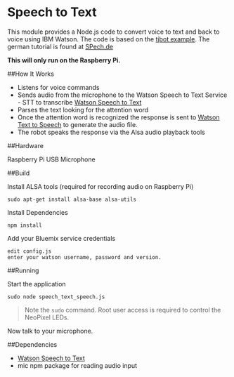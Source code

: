# Speech to Text

This module provides a Node.js code to convert voice to text and back to voice using IBM Watson.
The code is based on the [tjbot example]( https://github.com/ibmtjbot/tjbot). 
The german tutorial is found at [SPech.de](http://www.spech.de/blog/article/spracherkennung-chatbot-watson-raspberry-pi)

**This will only run on the Raspberry Pi.**

##How It Works
- Listens for voice commands
- Sends audio from the microphone to the Watson Speech to Text Service - STT to transcribe [Watson Speech to Text](https://www.ibm.com/watson/developercloud/speech-to-text.html)
- Parses the text looking for the attention word
- Once the attention word is recognized the response is sent to [Watson Text to Speech](https://www.ibm.com/watson/developercloud/text-to-speech.html) to generate the audio file.
- The robot speaks the response via the Alsa audio playback tools

##Hardware

Raspberry Pi
USB Microphone

##Build

Install ALSA tools (required for recording audio on Raspberry Pi)

    sudo apt-get install alsa-base alsa-utils

Install Dependencies

    npm install

Add your Bluemix service credentials

    edit config.js
    enter your watson username, password and version.

##Running

Start the application

    sudo node speech_text_speech.js   

> Note the `sudo` command. Root user access is required to control the NeoPixel LEDs.

Now talk to your microphone.

##Dependencies

- [Watson Speech to Text](https://www.ibm.com/watson/developercloud/speech-to-text.html)
- mic npm package for reading audio input


